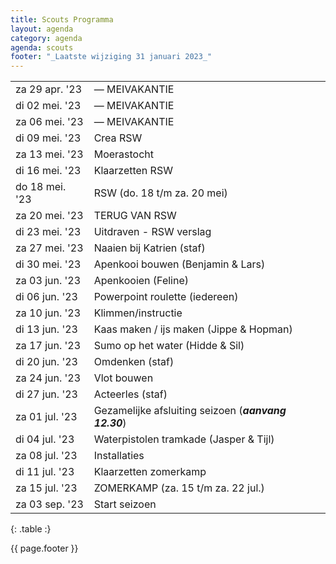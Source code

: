 ```yaml
---
title: Scouts Programma
layout: agenda
category: agenda
agenda: scouts
footer: "_Laatste wijziging 31 januari 2023_"
---
```


| | |
|---|---|
| za 29 apr. '23 | — MEIVAKANTIE |
| di 02 mei. '23 | — MEIVAKANTIE |
| za 06 mei. '23 | — MEIVAKANTIE |
| di 09 mei. '23 | Crea RSW |
| za 13 mei. '23 | Moerastocht |
| di 16 mei. '23 | Klaarzetten RSW |
| do 18 mei. '23 | RSW (do. 18 t/m za. 20 mei) |
| za 20 mei. '23 | TERUG VAN RSW |
| di 23 mei. '23 | Uitdraven - RSW verslag |
| za 27 mei. '23 | Naaien bij Katrien (staf) |
| di 30 mei. '23 | Apenkooi bouwen (Benjamin & Lars) |
| za 03 jun. '23 | Apenkooien (Feline) |
| di 06 jun. '23 | Powerpoint roulette (iedereen) |
| za 10 jun. '23 | Klimmen/instructie |
| di 13 jun. '23 | Kaas maken / ijs maken (Jippe & Hopman) |
| za 17 jun. '23 | Sumo op het water (Hidde & Sil) |
| di 20 jun. '23 | Omdenken (staf) |
| za 24 jun. '23 | Vlot bouwen |
| di 27 jun. '23 | Acteerles (staf) |
| za 01 jul. '23 | Gezamelijke afsluiting seizoen (***aanvang 12.30***) |
| di 04 jul. '23 | Waterpistolen tramkade (Jasper & Tijl) |
| za 08 jul. '23 | Installaties |
| di 11 jul. '23 | Klaarzetten zomerkamp |
| za 15 jul. '23 | ZOMERKAMP (za. 15 t/m za. 22 jul.) |
| za 03 sep. '23 | Start seizoen |
{: .table :}

{{ page.footer }}


